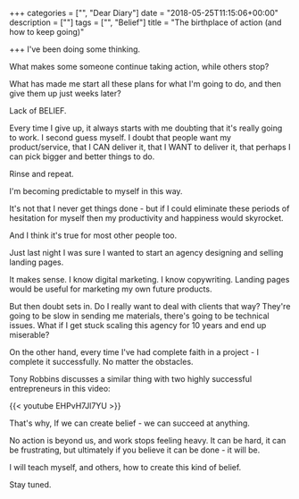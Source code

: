 +++
categories = ["", "Dear Diary"]
date = "2018-05-25T11:15:06+00:00"
description = [""]
tags = ["", "Belief"]
title = "The birthplace of action (and how to keep going)"

+++
I've been doing some thinking.

What makes some someone continue taking action, while others stop?

What has made me start all these plans for what I'm going to do, and then give them up just weeks later?

Lack of BELIEF.

Every time I give up, it always starts with me doubting that it's really going to work. I second guess myself. I doubt that people want my product/service, that I CAN deliver it, that I WANT to deliver it, that perhaps I can pick bigger and better things to do.

Rinse and repeat.

I'm becoming predictable to myself in this way.

It's not that I never get things done - but if I could eliminate these periods of hesitation for myself then my productivity and happiness would skyrocket.

And I think it's true for most other people too.

Just last night I was sure I wanted to start an agency designing and selling landing pages.

It makes sense. I know digital marketing. I know copywriting. Landing pages would be useful for marketing my own future products.

But then doubt sets in. Do I really want to deal with clients that way? They're going to be slow in sending me materials, there's going to be technical issues. What if I get stuck scaling this agency for 10 years and end up miserable?

On the other hand, every time I've had complete faith in a project - I complete it successfully. No matter the obstacles.

Tony Robbins discusses a similar thing with two highly successful entrepreneurs in this video:

{{< youtube EHPvH7Jl7YU >}}

That's why, If we can create belief - we can succeed at anything. 

No action is beyond us, and work stops feeling heavy. It can be hard, it can be frustrating, but ultimately if you believe it can be done - it will be.

I will teach myself, and others, how to create this kind of belief.

Stay tuned.